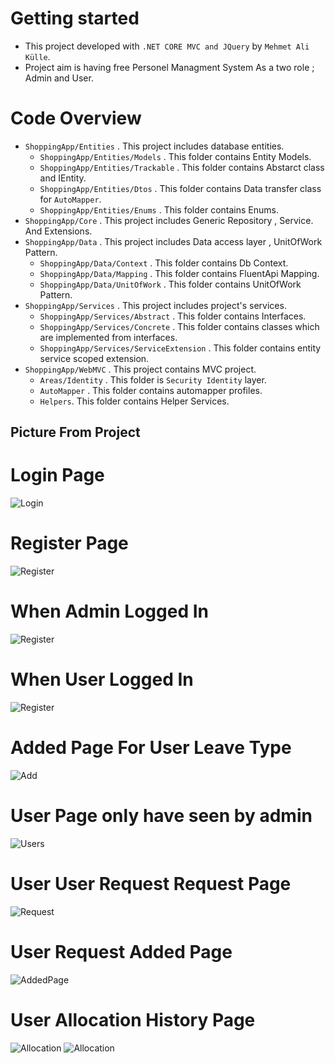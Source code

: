 # Getting started

- This project developed with `.NET CORE MVC and JQuery` by `Mehmet Ali Külle`.
- Project aim is having free Personel Managment System As a two role ; Admin and User.

# Code Overview

- `ShoppingApp/Entities` . This project includes database entities.
    * `ShoppingApp/Entities/Models` . This folder contains Entity Models.
    * `ShoppingApp/Entities/Trackable` . This folder contains Abstarct class and IEntity.
    * `ShoppingApp/Entities/Dtos` . This folder contains Data transfer class for `AutoMapper`.
    * `ShoppingApp/Entities/Enums` . This folder contains Enums.
- `ShoppingApp/Core` . This project includes Generic Repository , Service. And Extensions.
- `ShoppingApp/Data` . This project includes Data access layer , UnitOfWork Pattern.
    * `ShoppingApp/Data/Context` . This folder contains Db Context.
    * `ShoppingApp/Data/Mapping` . This folder contains FluentApi Mapping.
    * `ShoppingApp/Data/UnitOfWork` . This folder contains UnitOfWork Pattern.
- `ShoppingApp/Services` . This project includes project's services.
    * `ShoppingApp/Services/Abstract` . This folder contains Interfaces.
    * `ShoppingApp/Services/Concrete` . This folder contains classes which are implemented from interfaces.
    * `ShoppingApp/Services/ServiceExtension` . This folder contains entity service scoped extension.
- `ShoppingApp/WebMVC` . This project contains MVC project.
    * `Areas/Identity` . This folder is `Security Identity` layer.
    * `AutoMapper` . This folder contains automapper profiles.
    * `Helpers`. This folder contains Helper Services.

## Picture From Project

# Login Page
![Login](https://github.com/malikulle/userManagmentSystem/blob/master/images/1.png?raw=true)
# Register Page
![Register](https://github.com/malikulle/userManagmentSystem/blob/master/images/2.png?raw=true)
# When Admin Logged In
![Register](https://github.com/malikulle/userManagmentSystem/blob/master/images/3.png?raw=true)
# When User Logged In
![Register](https://github.com/malikulle/userManagmentSystem/blob/master/images/4.png?raw=true)
# Added Page For User Leave Type
![Add](https://github.com/malikulle/userManagmentSystem/blob/master/images/44.png?raw=true)
# User Page only have seen by admin
![Users](https://github.com/malikulle/userManagmentSystem/blob/master/images/5.png?raw=true)
# User User Request Request Page
![Request](https://github.com/malikulle/userManagmentSystem/blob/master/images/6.png?raw=true)
# User Request Added Page
![AddedPage](https://github.com/malikulle/userManagmentSystem/blob/master/images/7.png?raw=true)
# User Allocation History Page
![Allocation](https://github.com/malikulle/userManagmentSystem/blob/master/images/8.png?raw=true)
![Allocation](https://github.com/malikulle/userManagmentSystem/blob/master/images/9.png?raw=true)



